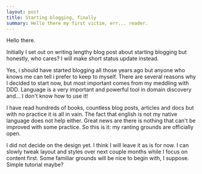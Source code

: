 ```yaml
---
layout: post
title: Starting blogging, finally
summary: Hello there my first victim, err... reader.
---
```


Hello there.

Initially I set out on writing lengthy blog post about starting blogging but
honestly, who cares?
I will make short status update instead.

Yes, i should have started blogging all those years ago but anyone who knows me
can tell i prefer to keep to myself. There are several reasons why I decided to
start now, but most important comes from my meddling with DDD. Language is a
very important and powerful tool in domain discovery and... I don't know how to use
it!

I have read hundreds of books, countless blog posts, articles and docs but with
no practice it is all in vain. The fact that english is not my native language
does not help either. Great news are there is nothing that can't be improved
with some practice. So this is it: my ranting grounds are officially open.

I did not decide on the design yet. I think I will leave it as is for now. I
can slowly tweak layout and styles over next couple months while I focus on
content first.  Some familiar grounds will be nice to begin with, I suppose.
Simple tutorial maybe?

